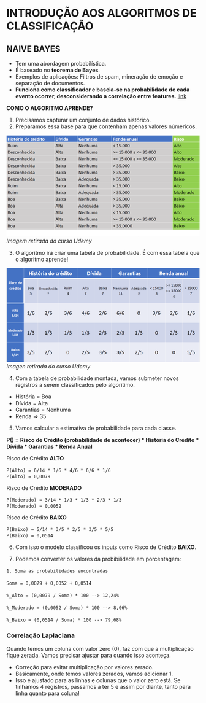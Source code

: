 # INTRODUÇÃO AOS ALGORITMOS DE CLASSIFICAÇÃO

## NAIVE BAYES

* Tem uma abordagem probabilística.
* É baseado no __teorema de Bayes__.
* Exemplos de aplicações: Filtros de spam, mineração de emoção e separação de documentos.
* __Funciona como classificador e baseia-se na probabilidade de cada evento ocorrer, desconsiderando a correlação entre features.__ [link](https://medium.com/turing-talks/turing-talks-16-modelo-de-predi%C3%A7%C3%A3o-naive-bayes-6a3e744e7986)

__COMO O ALGORITMO APRENDE?__

1. Precisamos capturar um conjunto de dados histórico.
2. Preparamos essa base para que contenham apenas valores númericos.

![](..\Imagens\tabela_naive_bayes.png)
_Imagem retirada do curso Udemy_

3. O algoritmo irá criar uma tabela de probabilidade. É com essa tabela que o algoritmo aprende!

![](..\Imagens\tabela_probabilidade_naive_bayes.png)
_Imagen retirada do curso Udemy_

4. Com a tabela de probabilidade montada, vamos submeter novos registros a serem classificados pelo algoritimo.

* História = Boa
* Dívida = Alta
* Garantias = Nenhuma
* Renda => 35

5. Vamos calcular a estimativa de probabilidade para cada classe.


__P() = Risco de Crédito (probabilidade de acontecer) * História do Crédito * Dívida * Garantias * Renda Anual__

Risco de Crédito __ALTO__
```
P(Alto) = 6/14 * 1/6 * 4/6 * 6/6 * 1/6
P(Alto) = 0,0079
```

Risco de Crédito __MODERADO__
```
P(Moderado) = 3/14 * 1/3 * 1/3 * 2/3 * 1/3
P(Moderado) = 0,0052
```

Risco de Crédito __BAIXO__
```
P(Baixo) = 5/14 * 3/5 * 2/5 * 3/5 * 5/5
P(Baixo) = 0,0514
```

6. Com isso o modelo classificou os inputs como Risco de Crédito __BAIXO__.

7. Podemos converter os valores da probibilidade em porcentagem:
```
1. Soma as probabilidades encontradas

Soma = 0,0079 + 0,0052 + 0,0514

%_Alto = (0,0079 / Soma) * 100 --> 12,24%

%_Moderado = (0,0052 / Soma) * 100 --> 8,06%

%_Baixo = (0,0514 / Soma) * 100 --> 79,68%

```

### Correlação Laplaciana

Quando temos um coluna com valor zero (0), faz com que a multiplicação fique zerada. Vamos precisar ajustar para quando isso aconteça.

* Correção para evitar multiplicação por valores zerado.
* Basicamente, onde temos valores zerados, vamos adicionar 1.
* Isso é ajustado para as linhas e colunas que o valor zero está. Se tinhamos 4 registros, passamos a ter 5 e assim por diante, tanto para linha quanto para coluna! 